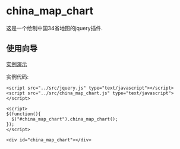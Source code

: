 # china_map_chart

这是一个绘制中国34省地图的jquery插件.

## 使用向导

[实例演示](https://github.com/xiaods/highcharts-bootstrap)

实例代码:

    <script src="../src/jquery.js" type="text/javascript"></script>
    <script src="../src/china_map_chart.js" type="text/javascript"></script>
    
    <script>
    $(function(){ 
      $("#china_map_chart").china_map_chart();
    });
    </script>
    
    <div id="china_map_chart"></div>
